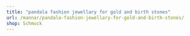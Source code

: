 ```yaml
---
title: "pandala fashion jewellary for gold and birth stones"
url: /mannar/pandala-fashion-jewellary-for-gold-and-birth-stones/
shop: Schmuck
---
```

